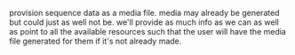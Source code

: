 provision sequence data as a media file.
media may already be generated but could just as well not be.
we'll provide as much info as we can as well as point to all the available resources such that the user will have the media file generated for them if it's not already made.

